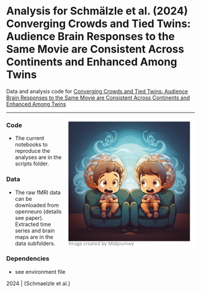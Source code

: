 Analysis for Schmälzle et al. (2024) Converging Crowds and Tied Twins: Audience Brain Responses to the Same Movie are Consistent Across Continents and Enhanced Among Twins
=============================================

Data and analysis code for [Converging Crowds and Tied Twins: Audience Brain Responses to the Same Movie are Consistent Across Continents and Enhanced Among Twins](https://econtent.hogrefe.com/doi/10.1027/1864-1105/a000422)

***

<img description = "generade by MidJourney" align="right" width=350px src=data/explainer_fig.png> 



### Code

-   The current notebooks to reproduce the analyses are in the scripts folder.


### Data

-   The raw fMRI data can be downloaded from openneuro (details see paper). Extracted time series and brain maps are in the data subfolders.

### Dependencies

-   see environment file


2024 | {Schmaelzle et al.} 
